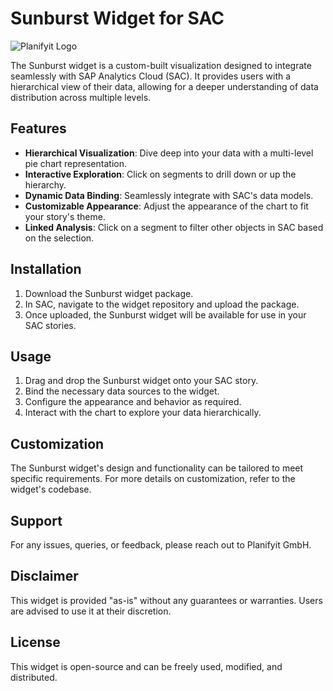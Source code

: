 # Sunburst Widget for SAC

![Planifyit Logo](https://planifyit.github.io/Pie_chart/PlanifyIT_Logo2.png)

The Sunburst widget is a custom-built visualization designed to integrate seamlessly with SAP Analytics Cloud (SAC). It provides users with a hierarchical view of their data, allowing for a deeper understanding of data distribution across multiple levels.

## Features

- **Hierarchical Visualization**: Dive deep into your data with a multi-level pie chart representation.
- **Interactive Exploration**: Click on segments to drill down or up the hierarchy.
- **Dynamic Data Binding**: Seamlessly integrate with SAC's data models.
- **Customizable Appearance**: Adjust the appearance of the chart to fit your story's theme.
- **Linked Analysis**: Click on a segment to filter other objects in SAC based on the selection.

## Installation

1. Download the Sunburst widget package.
2. In SAC, navigate to the widget repository and upload the package.
3. Once uploaded, the Sunburst widget will be available for use in your SAC stories.

## Usage

1. Drag and drop the Sunburst widget onto your SAC story.
2. Bind the necessary data sources to the widget.
3. Configure the appearance and behavior as required.
4. Interact with the chart to explore your data hierarchically.

## Customization

The Sunburst widget's design and functionality can be tailored to meet specific requirements. For more details on customization, refer to the widget's codebase.

## Support

For any issues, queries, or feedback, please reach out to Planifyit GmbH.

## Disclaimer

This widget is provided "as-is" without any guarantees or warranties. Users are advised to use it at their discretion.

## License

This widget is open-source and can be freely used, modified, and distributed.

